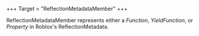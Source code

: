 +++
Target = "ReflectionMetadataMember"
+++

ReflectionMetadataMember represents either a _Function_, _YieldFunction_, or _Property_ in Roblox's ReflectionMetadata.